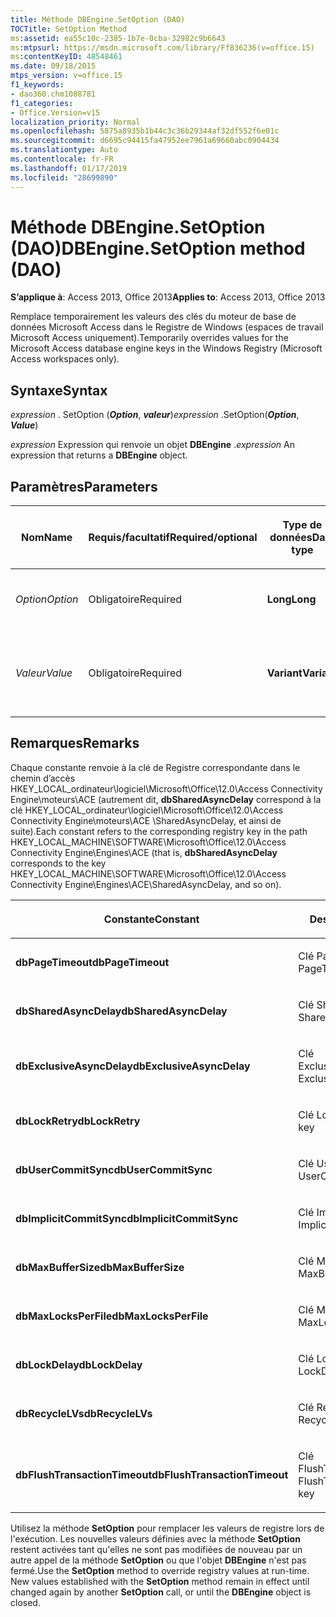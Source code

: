 ```yaml
---
title: Méthode DBEngine.SetOption (DAO)
TOCTitle: SetOption Method
ms:assetid: ea55c10c-2385-1b7e-0cba-32982c9b6643
ms:mtpsurl: https://msdn.microsoft.com/library/Ff836236(v=office.15)
ms:contentKeyID: 48548461
ms.date: 09/18/2015
mtps_version: v=office.15
f1_keywords:
- dao360.chm1088781
f1_categories:
- Office.Version=v15
localization_priority: Normal
ms.openlocfilehash: 5875a8935b1b44c3c36b29344af32df552f6e01c
ms.sourcegitcommit: d6695c94415fa47952ee7961a69660abc0904434
ms.translationtype: Auto
ms.contentlocale: fr-FR
ms.lasthandoff: 01/17/2019
ms.locfileid: "28699890"
---
```

# <a name="dbenginesetoption-method-dao"></a><span data-ttu-id="7cefb-102">Méthode DBEngine.SetOption (DAO)</span><span class="sxs-lookup"><span data-stu-id="7cefb-102">DBEngine.SetOption method (DAO)</span></span>

<span data-ttu-id="7cefb-103">**S’applique à**: Access 2013, Office 2013</span><span class="sxs-lookup"><span data-stu-id="7cefb-103">**Applies to**: Access 2013, Office 2013</span></span>

<span data-ttu-id="7cefb-104">Remplace temporairement les valeurs des clés du moteur de base de données Microsoft Access dans le Registre de Windows (espaces de travail Microsoft Access uniquement).</span><span class="sxs-lookup"><span data-stu-id="7cefb-104">Temporarily overrides values for the Microsoft Access database engine keys in the Windows Registry (Microsoft Access workspaces only).</span></span>

## <a name="syntax"></a><span data-ttu-id="7cefb-105">Syntaxe</span><span class="sxs-lookup"><span data-stu-id="7cefb-105">Syntax</span></span>

<span data-ttu-id="7cefb-106">*expression* . SetOption (***Option***, ***valeur***)</span><span class="sxs-lookup"><span data-stu-id="7cefb-106">*expression* .SetOption(***Option***, ***Value***)</span></span>

<span data-ttu-id="7cefb-107">*expression* Expression qui renvoie un objet **DBEngine** .</span><span class="sxs-lookup"><span data-stu-id="7cefb-107">*expression* An expression that returns a **DBEngine** object.</span></span>

## <a name="parameters"></a><span data-ttu-id="7cefb-108">Paramètres</span><span class="sxs-lookup"><span data-stu-id="7cefb-108">Parameters</span></span>

<table>
<colgroup>
<col style="width: 25%" />
<col style="width: 25%" />
<col style="width: 25%" />
<col style="width: 25%" />
</colgroup>
<thead>
<tr class="header">
<th><p><span data-ttu-id="7cefb-109">Nom</span><span class="sxs-lookup"><span data-stu-id="7cefb-109">Name</span></span></p></th>
<th><p><span data-ttu-id="7cefb-110">Requis/facultatif</span><span class="sxs-lookup"><span data-stu-id="7cefb-110">Required/optional</span></span></p></th>
<th><p><span data-ttu-id="7cefb-111">Type de données</span><span class="sxs-lookup"><span data-stu-id="7cefb-111">Data type</span></span></p></th>
<th><p><span data-ttu-id="7cefb-112">Description</span><span class="sxs-lookup"><span data-stu-id="7cefb-112">Description</span></span></p></th>
</tr>
</thead>
<tbody>
<tr class="odd">
<td><p><span data-ttu-id="7cefb-113"><em>Option</em></span><span class="sxs-lookup"><span data-stu-id="7cefb-113"><em>Option</em></span></span></p></td>
<td><p><span data-ttu-id="7cefb-114">Obligatoire</span><span class="sxs-lookup"><span data-stu-id="7cefb-114">Required</span></span></p></td>
<td><p><span data-ttu-id="7cefb-115"><strong>Long</strong></span><span class="sxs-lookup"><span data-stu-id="7cefb-115"><strong>Long</strong></span></span></p></td>
<td><p><span data-ttu-id="7cefb-116">Constante décrite dans les Notes.</span><span class="sxs-lookup"><span data-stu-id="7cefb-116">A constant as described in Remarks.</span></span></p></td>
</tr>
<tr class="even">
<td><p><span data-ttu-id="7cefb-117"><em>Valeur</em></span><span class="sxs-lookup"><span data-stu-id="7cefb-117"><em>Value</em></span></span></p></td>
<td><p><span data-ttu-id="7cefb-118">Obligatoire</span><span class="sxs-lookup"><span data-stu-id="7cefb-118">Required</span></span></p></td>
<td><p><span data-ttu-id="7cefb-119"><strong>Variant</strong></span><span class="sxs-lookup"><span data-stu-id="7cefb-119"><strong>Variant</strong></span></span></p></td>
<td><p><span data-ttu-id="7cefb-120">La valeur que vous souhaitez définir l’option.</span><span class="sxs-lookup"><span data-stu-id="7cefb-120">The value that you want to set option to.</span></span></p></td>
</tr>
</tbody>
</table>


## <a name="remarks"></a><span data-ttu-id="7cefb-121">Remarques</span><span class="sxs-lookup"><span data-stu-id="7cefb-121">Remarks</span></span>

<span data-ttu-id="7cefb-122">Chaque constante renvoie à la clé de Registre correspondante dans le chemin d’accès HKEY\_LOCAL\_ordinateur\\logiciel\\Microsoft\\Office\\12.0\\Access Connectivity Engine\\moteurs\\ACE (autrement dit, **dbSharedAsyncDelay** correspond à la clé HKEY\_LOCAL\_ordinateur\\logiciel\\Microsoft\\Office\\12.0\\Access Connectivity Engine\\moteurs\\ACE \\SharedAsyncDelay, et ainsi de suite).</span><span class="sxs-lookup"><span data-stu-id="7cefb-122">Each constant refers to the corresponding registry key in the path HKEY\_LOCAL\_MACHINE\\SOFTWARE\\Microsoft\\Office\\12.0\\Access Connectivity Engine\\Engines\\ACE (that is, **dbSharedAsyncDelay** corresponds to the key HKEY\_LOCAL\_MACHINE\\SOFTWARE\\Microsoft\\Office\\12.0\\Access Connectivity Engine\\Engines\\ACE\\SharedAsyncDelay, and so on).</span></span>

<table>
<colgroup>
<col style="width: 50%" />
<col style="width: 50%" />
</colgroup>
<thead>
<tr class="header">
<th><p><span data-ttu-id="7cefb-123">Constante</span><span class="sxs-lookup"><span data-stu-id="7cefb-123">Constant</span></span></p></th>
<th><p><span data-ttu-id="7cefb-124">Description</span><span class="sxs-lookup"><span data-stu-id="7cefb-124">Description</span></span></p></th>
</tr>
</thead>
<tbody>
<tr class="odd">
<td><p><span data-ttu-id="7cefb-125"><strong>dbPageTimeout</strong></span><span class="sxs-lookup"><span data-stu-id="7cefb-125"><strong>dbPageTimeout</strong></span></span></p></td>
<td><p><span data-ttu-id="7cefb-126">Clé PageTimeout</span><span class="sxs-lookup"><span data-stu-id="7cefb-126">The PageTimeout key</span></span></p></td>
</tr>
<tr class="even">
<td><p><span data-ttu-id="7cefb-127"><strong>dbSharedAsyncDelay</strong></span><span class="sxs-lookup"><span data-stu-id="7cefb-127"><strong>dbSharedAsyncDelay</strong></span></span></p></td>
<td><p><span data-ttu-id="7cefb-128">Clé SharedAsyncDelay</span><span class="sxs-lookup"><span data-stu-id="7cefb-128">The SharedAsyncDelay key</span></span></p></td>
</tr>
<tr class="odd">
<td><p><span data-ttu-id="7cefb-129"><strong>dbExclusiveAsyncDelay</strong></span><span class="sxs-lookup"><span data-stu-id="7cefb-129"><strong>dbExclusiveAsyncDelay</strong></span></span></p></td>
<td><p><span data-ttu-id="7cefb-130">Clé ExclusiveAsyncDelay</span><span class="sxs-lookup"><span data-stu-id="7cefb-130">The ExclusiveAsyncDelay key</span></span></p></td>
</tr>
<tr class="even">
<td><p><span data-ttu-id="7cefb-131"><strong>dbLockRetry</strong></span><span class="sxs-lookup"><span data-stu-id="7cefb-131"><strong>dbLockRetry</strong></span></span></p></td>
<td><p><span data-ttu-id="7cefb-132">Clé LockRetry</span><span class="sxs-lookup"><span data-stu-id="7cefb-132">The LockRetry key</span></span></p></td>
</tr>
<tr class="odd">
<td><p><span data-ttu-id="7cefb-133"><strong>dbUserCommitSync</strong></span><span class="sxs-lookup"><span data-stu-id="7cefb-133"><strong>dbUserCommitSync</strong></span></span></p></td>
<td><p><span data-ttu-id="7cefb-134">Clé UserCommitSync</span><span class="sxs-lookup"><span data-stu-id="7cefb-134">The UserCommitSync key</span></span></p></td>
</tr>
<tr class="even">
<td><p><span data-ttu-id="7cefb-135"><strong>dbImplicitCommitSync</strong></span><span class="sxs-lookup"><span data-stu-id="7cefb-135"><strong>dbImplicitCommitSync</strong></span></span></p></td>
<td><p><span data-ttu-id="7cefb-136">Clé ImplicitCommitSync</span><span class="sxs-lookup"><span data-stu-id="7cefb-136">The ImplicitCommitSync key</span></span></p></td>
</tr>
<tr class="odd">
<td><p><span data-ttu-id="7cefb-137"><strong>dbMaxBufferSize</strong></span><span class="sxs-lookup"><span data-stu-id="7cefb-137"><strong>dbMaxBufferSize</strong></span></span></p></td>
<td><p><span data-ttu-id="7cefb-138">Clé MaxBufferSize</span><span class="sxs-lookup"><span data-stu-id="7cefb-138">The MaxBufferSize key</span></span></p></td>
</tr>
<tr class="even">
<td><p><span data-ttu-id="7cefb-139"><strong>dbMaxLocksPerFile</strong></span><span class="sxs-lookup"><span data-stu-id="7cefb-139"><strong>dbMaxLocksPerFile</strong></span></span></p></td>
<td><p><span data-ttu-id="7cefb-140">Clé MaxLocksPerFile</span><span class="sxs-lookup"><span data-stu-id="7cefb-140">The MaxLocksPerFile key</span></span></p></td>
</tr>
<tr class="odd">
<td><p><span data-ttu-id="7cefb-141"><strong>dbLockDelay</strong></span><span class="sxs-lookup"><span data-stu-id="7cefb-141"><strong>dbLockDelay</strong></span></span></p></td>
<td><p><span data-ttu-id="7cefb-142">Clé LockDelay</span><span class="sxs-lookup"><span data-stu-id="7cefb-142">The LockDelay key</span></span></p></td>
</tr>
<tr class="even">
<td><p><span data-ttu-id="7cefb-143"><strong>dbRecycleLVs</strong></span><span class="sxs-lookup"><span data-stu-id="7cefb-143"><strong>dbRecycleLVs</strong></span></span></p></td>
<td><p><span data-ttu-id="7cefb-144">Clé RecycleLVs</span><span class="sxs-lookup"><span data-stu-id="7cefb-144">The RecycleLVs key</span></span></p></td>
</tr>
<tr class="odd">
<td><p><span data-ttu-id="7cefb-145"><strong>dbFlushTransactionTimeout</strong></span><span class="sxs-lookup"><span data-stu-id="7cefb-145"><strong>dbFlushTransactionTimeout</strong></span></span></p></td>
<td><p><span data-ttu-id="7cefb-146">Clé FlushTransactionTimeout</span><span class="sxs-lookup"><span data-stu-id="7cefb-146">The FlushTransactionTimeout key</span></span></p></td>
</tr>
</tbody>
</table>


<span data-ttu-id="7cefb-p101">Utilisez la méthode **SetOption** pour remplacer les valeurs de registre lors de l'exécution. Les nouvelles valeurs définies avec la méthode **SetOption** restent activées tant qu'elles ne sont pas modifiées de nouveau par un autre appel de la méthode **SetOption** ou que l'objet **DBEngine** n'est pas fermé.</span><span class="sxs-lookup"><span data-stu-id="7cefb-p101">Use the **SetOption** method to override registry values at run-time. New values established with the **SetOption** method remain in effect until changed again by another **SetOption** call, or until the **DBEngine** object is closed.</span></span>

